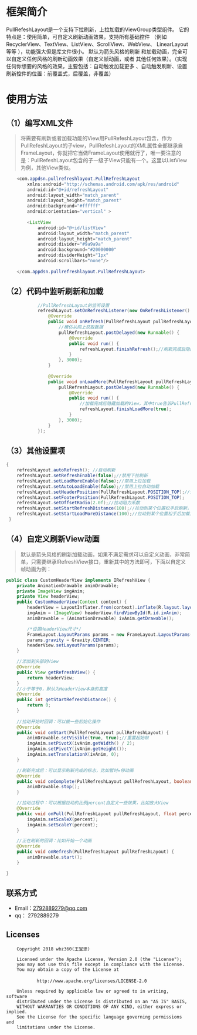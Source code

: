 框架简介<br>
=
PullRefeshLayout是一个支持下拉刷新，上拉加载的ViewGroup类型组件。
它的特点是：使用简单，可自定义刷新动画效果，支持所有基础控件
（例如RecyclerView、TextView、ListView、ScrollView、WebView、
LinearLayout等等 ），功能强大但是库文件很小。 默认为箭头风格的刷新
和加载动画，完全可以自定义任何风格的刷新动画效果（自定义帧动画，或者
其他任何效果）。（实现任何你想要的风格的效果，主要包括：自动触发加载更多
、自动触发刷新、设置刷新控件的位置：前覆盖式，后覆盖，非覆盖）

使用方法
==

（1）编写XML文件
--
>将需要有刷新或者加载功能的View用PullRefeshLayout包含，作为PullRefeshLayout的子view，PullRefeshLayout的XML属性全部继承自FrameLayout，你就把它当做FrameLayout使用就行了，唯一要注意的是：PullRefeshLayout包含的子一级子View只能有一个。这里以ListView为例，其他View类似。

```java 
    <com.appdsn.pullrefreshlayout.PullRefreshLayout 
        xmlns:android="http://schemas.android.com/apk/res/android"
        android:id="@+id/refreshLayout"
        android:layout_width="match_parent"
        android:layout_height="match_parent"
        android:background="#ffffff"
        android:orientation="vertical" >
    
        <ListView
            android:id="@+id/listView"
            android:layout_width="match_parent"
            android:layout_height="match_parent"
            android:divider="#9a9a9a"
            android:background="#20000000"
            android:dividerHeight="1px"
            android:scrollbars="none"/>
    
    </com.appdsn.pullrefreshlayout.PullRefreshLayout>
 ```
 
（2）代码中监听刷新和加载
-

```java   
            //PullRefreshLayout的监听设置
            refreshLayout.setOnRefreshListener(new OnRefreshListener() {
                @Override
                public void onRefresh(PullRefreshLayout pullRefreshLayout) {
                    //模仿从网上获取数据
                    pullRefreshLayout.postDelayed(new Runnable() {
                        @Override
                        public void run() {
                            refreshLayout.finishRefresh();//刷新完成后隐藏刷新View
                        }
                    }, 3000);
                }
    
                @Override
                public void onLoadMore(PullRefreshLayout pullRefreshLayout) {
                    pullRefreshLayout.postDelayed(new Runnable() {
                        @Override
                        public void run() {
                            //加载完成后隐藏加载的View，其中true告诉PullRefreshLayout还有数据，可以进行下一次上拉加载
                            refreshLayout.finishLoadMore(true);
                        }
                    }, 3000);
                }
            });
 ```

（3）其他设置项
-

```java
{
    refreshLayout.autoRefresh(); //自动刷新   
    refreshLayout.setRefreshEnable(false);//禁用下拉刷新
    refreshLayout.setLoadMoreEnable(false);//禁用上拉加载
    refreshLayout.setAutoLoadEnable(false);//禁用上拉自动加载
    refreshLayout.setHeaderPosition(PullRefreshLayout.POSITION_TOP);//设置刷新View的位置：覆盖在内容View的前面，覆盖在后面，相接在上面
    refreshLayout.setFooterPosition(PullRefreshLayout.POSITION_TOP);
    refreshLayout.setOffsetRadio(2.0f);//拉动阻力系数
    refreshLayout.setStartRefreshDistance(100);//拉动到某个位置松手后刷新，默认是headerView高度
    refreshLayout.setStartLoadMoreDistance(100);//拉动到某个位置松手后加载，默认是footerView高度
 }
 ```

（4）自定义刷新View动画
-
>默认是箭头风格的刷新加载动画，如果不满足需求可以自定义动画，非常简单，只需要继承IRefreshView接口，重新其中的方法即可，下面以自定义帧动画为例：
```java
public class CustomHeaderView implements IRefreshView {
    private AnimationDrawable animDrawable;
    private ImageView imgAnim;
    private View headerView;
    public CustomHeaderView(Context context) {
        headerView = LayoutInflater.from(context).inflate(R.layout.layout_header_view, null);
        imgAnim = (ImageView) headerView.findViewById(R.id.ivAnim);
        animDrawable = (AnimationDrawable) ivAnim.getDrawable();

        /*设置HeaderView尺寸*/
        FrameLayout.LayoutParams params = new FrameLayout.LayoutParams(ViewGroup.LayoutParams.MATCH_PARENT, dp2px(160));
        params.gravity = Gravity.CENTER;
        headerView.setLayoutParams(params);
    }

    //添加到头部的View
    @Override
    public View getRefreshView() {
        return headerView;
    }
    //小于等于0，默认为HeaderView本身的高度
    @Override
    public int getStartRefreshDistance() {
        return 0;
    }
    
    //拉动开始时回调：可以做一些初始化操作
    @Override
    public void onStart(PullRefreshLayout pullRefreshLayout) {
        animDrawable.setVisible(true, true);//重置起始帧
        imgAnim.setPivotX(ivAnim.getWidth() / 2);
        imgAnim.setPivotY(ivAnim.getHeight());
        imgAnim.setTranslationX(ivAnim, 0);
    }

    //刷新完成后：可以显示刷新完成的标志，比如暂时=停动画
    @Override
    public void onComplete(PullRefreshLayout pullRefreshLayout, boolean hasMoreData) {
        animDrawable.stop();
    }

    //拉动过程中：可以根据拉动的比例percent自定义一些效果，比如放大View
    @Override
    public void onPull(PullRefreshLayout pullRefreshLayout, float percent) {
        imgAnim.setScaleX(percent);
        imgAnim.setScaleY(percent);
    }

    //正在刷新的回调：比如开始一个动画
    @Override
    public void onRefresh(PullRefreshLayout pullRefreshLayout) {
        animDrawable.start();
    }

}
 ```

联系方式
-
* Email：2792889279@qq.com
* qq： 2792889279

Licenses
-
        
        Copyright 2018 wbz360(王宝忠)

        Licensed under the Apache License, Version 2.0 (the "License");
        you may not use this file except in compliance with the License.
        You may obtain a copy of the License at

         　　　　http://www.apache.org/licenses/LICENSE-2.0

        Unless required by applicable law or agreed to in writing, software
        distributed under the License is distributed on an "AS IS" BASIS,
        WITHOUT WARRANTIES OR CONDITIONS OF ANY KIND, either express or implied.
        See the License for the specific language governing permissions and
        limitations under the License.






